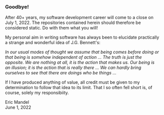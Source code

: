 ### Goodbye!

After 40+ years, my software development career will come to a close on July 1, 2022. The repositories contained herein should therefore
be considered static. Do with them what you will!

My personal aim in writing software has always been to elucidate practically a strange and wonderful idea of J.G. Bennett's:

*In our usual modes of thought we assume that being comes before doing or that being is somehow independent of action ...
The truth is just the opposite. We are nothing at all, it is the action that makes us. Our being is an illusion; it is the
action that is really there ... We can hardly bring ourselves to see that there are doings who be things ...*

If I have produced anything of value, all credit must be given to my determination to follow that idea to its limit. That I so often fell short is, of course, solely my responsibiity.

Eric Mandel<br>
June 1, 2022
